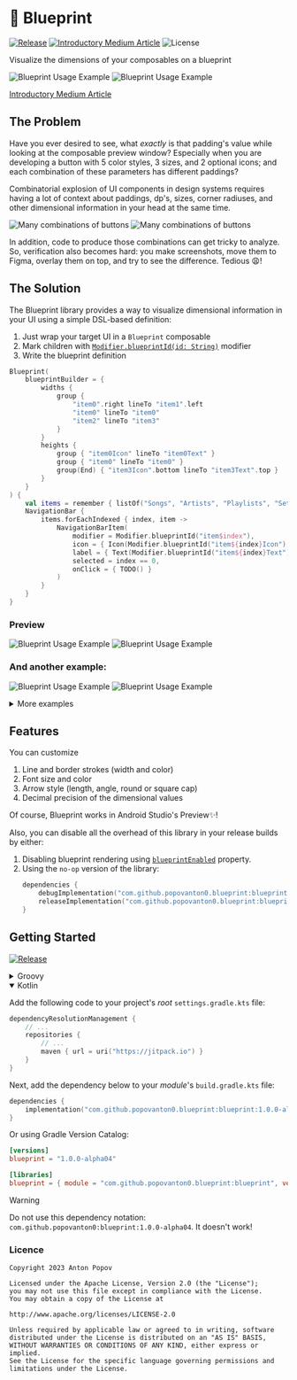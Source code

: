 # 📐 Blueprint 

[![Release](https://jitpack.io/v/popovanton0/blueprint.svg)](https://jitpack.io/#popovanton0/blueprint)
[![Introductory Medium Article](https://img.shields.io/badge/medium-article-grey?labelColor=black&logo=medium&logoColor=white&link=https://proandroiddev.com/blueprint-visualizing-paddings-in-jetpack-compose-eb62413c6d74)](https://proandroiddev.com/blueprint-visualizing-paddings-in-jetpack-compose-eb62413c6d74)
![License](https://img.shields.io/github/license/popovanton0/Blueprint?color=blue)


Visualize the dimensions of your composables on a blueprint


![Blueprint Usage Example](images/navbar-light.png#gh-light-mode-only)
![Blueprint Usage Example](images/navbar-dark.png#gh-dark-mode-only)

[Introductory Medium Article](https://proandroiddev.com/blueprint-visualizing-paddings-in-jetpack-compose-eb62413c6d74)

## The Problem

Have you ever desired to see, what *exactly* is that padding's value while looking at the composable
preview window? Especially when you are developing a button with 5 color styles, 3 sizes, and 2 
optional icons; and each combination of these parameters has different paddings?

Combinatorial explosion of UI components in design systems requires having a lot of context about
paddings, dp's, sizes, corner radiuses, and other dimensional information in your head at the 
same time.

![Many combinations of buttons](images/combinations-light.png#gh-light-mode-only)
![Many combinations of buttons](images/combinations-dark.png#gh-dark-mode-only)

In addition, code to produce those combinations can get tricky to analyze. So, verification also 
becomes hard: you make screenshots, move them to Figma, overlay them on top, and try to see the 
difference. Tedious 😩!

## The Solution

The Blueprint library provides a way to visualize dimensional information in your UI using a simple
DSL-based definition:

1. Just wrap your target UI in a `Blueprint` composable
2. Mark children with [`Modifier.blueprintId(id: String)`](https://github.com/popovanton0/Blueprint/blob/main/blueprint/src/main/java/com/popovanton0/blueprint/BlueprintId.kt) modifier
3. Write the blueprint definition

```kotlin
Blueprint(
    blueprintBuilder = {
        widths {
            group {
                "item0".right lineTo "item1".left
                "item0" lineTo "item0"
                "item2" lineTo "item3"
            }
        }
        heights {
            group { "item0Icon" lineTo "item0Text" }
            group { "item0" lineTo "item0" }
            group(End) { "item3Icon".bottom lineTo "item3Text".top }
        }
    }
) {
    val items = remember { listOf("Songs", "Artists", "Playlists", "Settings") }
    NavigationBar {
        items.forEachIndexed { index, item ->
            NavigationBarItem(
                modifier = Modifier.blueprintId("item$index"),
                icon = { Icon(Modifier.blueprintId("item${index}Icon"), TODO()) },
                label = { Text(Modifier.blueprintId("item${index}Text"), TODO()) },
                selected = index == 0,
                onClick = { TODO() }
            )
        }
    }
}
```

### Preview

![Blueprint Usage Example](images/navbar-light.png#gh-light-mode-only)
![Blueprint Usage Example](images/navbar-dark.png#gh-dark-mode-only)

### And another example:

![Blueprint Usage Example](images/button-light.png#gh-light-mode-only)
![Blueprint Usage Example](images/button-dark.png#gh-dark-mode-only)

<details>
<summary>More examples</summary>

These are snapshots from snapshot testing:

|   |   |
|---|---|
| ![almost_none_space_to_draw](/blueprint/src/test/snapshots/images/com.popovanton0.blueprint_BlueprintScreenshotTest_almost_none_space_to_draw.png)  | ![no_blueprint_if_globally_disabled](/blueprint/src/test/snapshots/images/com.popovanton0.blueprint_BlueprintScreenshotTest_no_blueprint_if_globally_disabled.png)  |
| ![arrow_customization 0](/blueprint/src/test/snapshots/images/com.popovanton0.blueprint_BlueprintScreenshotTest_arrow_customization[0.0].png)  | ![not_enough_space_to_draw](/blueprint/src/test/snapshots/images/com.popovanton0.blueprint_BlueprintScreenshotTest_not_enough_space_to_draw.png)  |
| ![arrow_customization 15](/blueprint/src/test/snapshots/images/com.popovanton0.blueprint_BlueprintScreenshotTest_arrow_customization[15.0].png)  | ![padding_not_applied](/blueprint/src/test/snapshots/images/com.popovanton0.blueprint_BlueprintScreenshotTest_padding_not_applied.png)  |
| ![arrow_customization 45](/blueprint/src/test/snapshots/images/com.popovanton0.blueprint_BlueprintScreenshotTest_arrow_customization[45.0].png)  | ![reacts_to_blueprint_builder_update_(with_green)](/blueprint/src/test/snapshots/images/com.popovanton0.blueprint_BlueprintScreenshotTest_reacts_to_blueprint_builder_update_(with_green).png)  |
| ![arrow_customization 90](/blueprint/src/test/snapshots/images/com.popovanton0.blueprint_BlueprintScreenshotTest_arrow_customization[90.0].png)  | ![reacts_to_blueprint_builder_update_(without_green)](/blueprint/src/test/snapshots/images/com.popovanton0.blueprint_BlueprintScreenshotTest_reacts_to_blueprint_builder_update_(without_green).png)  |
| ![basicTest](/blueprint/src/test/snapshots/images/com.popovanton0.blueprint_BlueprintScreenshotTest_basicTest.png)  | ![size_labels](/blueprint/src/test/snapshots/images/com.popovanton0.blueprint_BlueprintScreenshotTest_size_labels.png)  |
| ![correct_line_widths_and_alignments](/blueprint/src/test/snapshots/images/com.popovanton0.blueprint_BlueprintScreenshotTest_correct_line_widths_and_alignments.png)  | ![when_blueprint_is_disabled_it_is_not_shown](/blueprint/src/test/snapshots/images/com.popovanton0.blueprint_BlueprintScreenshotTest_when_blueprint_is_disabled_it_is_not_shown.png)  |
| ![customFontSizeAndColor](/blueprint/src/test/snapshots/images/com.popovanton0.blueprint_BlueprintScreenshotTest_customFontSizeAndColor.png)  | ![when_specifying_blueprint_ids_that_are_not_referenced_in_the_composable_no_dimensions_are_shown](/blueprint/src/test/snapshots/images/com.popovanton0.blueprint_BlueprintScreenshotTest_when_specifying_blueprint_ids_that_are_not_referenced_in_the_composable_no_dimensions_are_shown.png)  |
| ![emptyBlueprint](/blueprint/src/test/snapshots/images/com.popovanton0.blueprint_BlueprintScreenshotTest_emptyBlueprint.png)  | ![when_specifying_blueprint_ids_that_are_then_removed_from_the_composition_dimensions_are_shown_and_then_hidden_(with_green)](/blueprint/src/test/snapshots/images/com.popovanton0.blueprint_BlueprintScreenshotTest_when_specifying_blueprint_ids_that_are_then_removed_from_the_composition_dimensions_are_shown_and_then_hidden_(with_green).png)  |
| ![fractional_dp_values_rendering](/blueprint/src/test/snapshots/images/com.popovanton0.blueprint_BlueprintScreenshotTest_fractional_dp_values_rendering.png)  | ![when_specifying_blueprint_ids_that_are_then_removed_from_the_composition_dimensions_are_shown_and_then_hidden_(without_green)](/blueprint/src/test/snapshots/images/com.popovanton0.blueprint_BlueprintScreenshotTest_when_specifying_blueprint_ids_that_are_then_removed_from_the_composition_dimensions_are_shown_and_then_hidden_(without_green).png)  |

</details>

## Features

You can customize
1. Line and border strokes (width and color)
2. Font size and color
3. Arrow style (length, angle, round or square cap)
4. Decimal precision of the dimensional values

Of course, Blueprint works in Android Studio's Preview✨!

Also, you can disable all the overhead of this library in your release builds by either:
1. Disabling blueprint rendering using [`blueprintEnabled`](https://github.com/popovanton0/Blueprint/blob/main/blueprint/src/main/java/com/popovanton0/blueprint/Blueprint.kt) property.
2. Using the `no-op` version of the library:
    ```kotlin
    dependencies {
        debugImplementation("com.github.popovanton0.blueprint:blueprint:1.0.0-alpha04")
        releaseImplementation("com.github.popovanton0.blueprint:blueprint-no-op:1.0.0-alpha04")
    }
   ```

## Getting Started

[![Release](https://jitpack.io/v/popovanton0/blueprint.svg)](https://jitpack.io/#popovanton0/blueprint)

<details>
<summary>Groovy</summary>

Add the following code to your project's *root* `build.gradle` file:

```groovy
repositories {
    maven { url "https://jitpack.io" }
}
```

Next, add the dependency below to your _module_'s `build.gradle` file:

```gradle
dependencies {
    implementation "com.github.popovanton0.blueprint:blueprint:1.0.0-alpha04"
}
```
</details>

<details open>
<summary>Kotlin</summary>

Add the following code to your project's *root* `settings.gradle.kts` file:

```kotlin
dependencyResolutionManagement {
    // ...
    repositories {
        // ...
        maven { url = uri("https://jitpack.io") }
    }
}
```

Next, add the dependency below to your _module_'s `build.gradle.kts` file:

```kotlin
dependencies {
    implementation("com.github.popovanton0.blueprint:blueprint:1.0.0-alpha04")
}
```
Or using Gradle Version Catalog:
```toml
[versions]
blueprint = "1.0.0-alpha04"

[libraries]
blueprint = { module = "com.github.popovanton0.blueprint:blueprint", version.ref = "blueprint" }
```
</details>

> [!WARNING]
> Do not use this dependency notation: `com.github.popovanton0:blueprint:1.0.0-alpha04`. 
> It doesn't work!

### Licence

```
Copyright 2023 Anton Popov

Licensed under the Apache License, Version 2.0 (the "License");
you may not use this file except in compliance with the License.
You may obtain a copy of the License at

http://www.apache.org/licenses/LICENSE-2.0

Unless required by applicable law or agreed to in writing, software
distributed under the License is distributed on an "AS IS" BASIS,
WITHOUT WARRANTIES OR CONDITIONS OF ANY KIND, either express or implied.
See the License for the specific language governing permissions and
limitations under the License.
```